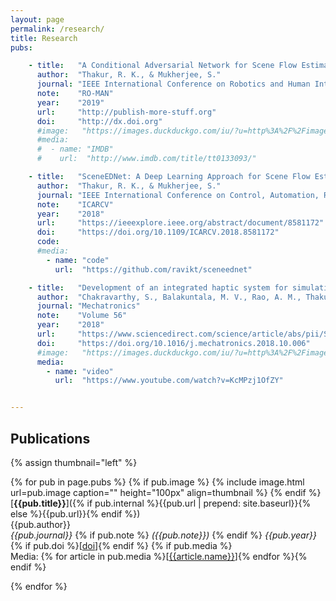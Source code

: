 ```yaml
---
layout: page
permalink: /research/
title: Research
pubs:

    - title:   "A Conditional Adversarial Network for Scene Flow Estimation"
      author:  "Thakur, R. K., & Mukherjee, S."
      journal: "IEEE International Conference on Robotics and Human Interactive Communication"
      note:    "RO-MAN"
      year:    "2019"
      url:     "http://publish-more-stuff.org"
      doi:     "http://dx.doi.org"
      #image:   "https://images.duckduckgo.com/iu/?u=http%3A%2F%2Fimages.moviepostershop.com%2Fthe-matrix-movie-poster-1999-1020518087.jpg&f=1"
      #media:
      #  - name: "IMDB"
      #    url:  "http://www.imdb.com/title/tt0133093/"

    - title:   "SceneEDNet: A Deep Learning Approach for Scene Flow Estimation"
      author:  "Thakur, R. K., & Mukherjee, S."
      journal: "IEEE International Conference on Control, Automation, Robotics and Vision"
      note:    "ICARCV"
      year:    "2018"
      url:     "https://ieeexplore.ieee.org/abstract/document/8581172"
      doi:     "https://doi.org/10.1109/ICARCV.2018.8581172"
      code:    
      #media:
        - name: "code"
          url:  "https://github.com/ravikt/sceneednet"

    - title:   "Development of an integrated haptic system for simulating upper gastrointestinal endoscopy"
      author:  "Chakravarthy, S., Balakuntala, M. V., Rao, A. M., Thakur, R. K., & Ananthasuresh, G. K."
      journal: "Mechatronics"
      note:    "Volume 56"
      year:    "2018"
      url:     "https://www.sciencedirect.com/science/article/abs/pii/S0957415818301636"
      doi:     "https://doi.org/10.1016/j.mechatronics.2018.10.006"
      #image:   "https://images.duckduckgo.com/iu/?u=http%3A%2F%2Fimages.moviepostershop.com%2Fthe-matrix-movie-poster-1999-1020518087.jpg&f=1"
      media:
        - name: "video"
          url:  "https://www.youtube.com/watch?v=KcMPzj1OfZY"


---
```


## Publications 

{% assign thumbnail="left" %}

{% for pub in page.pubs %}
{% if pub.image %}
{% include image.html url=pub.image caption="" height="100px" align=thumbnail %}
{% endif %}
[**{{pub.title}}**]({% if pub.internal %}{{pub.url | prepend: site.baseurl}}{% else %}{{pub.url}}{% endif %})<br />
{{pub.author}}<br />
*{{pub.journal}}*
{% if pub.note %} *({{pub.note}})*
{% endif %} *{{pub.year}}* {% if pub.doi %}[[doi]({{pub.doi}})]{% endif %}
{% if pub.media %}<br />Media: {% for article in pub.media %}[[{{article.name}}]({{article.url}})]{% endfor %}{% endif %}

{% endfor %}
